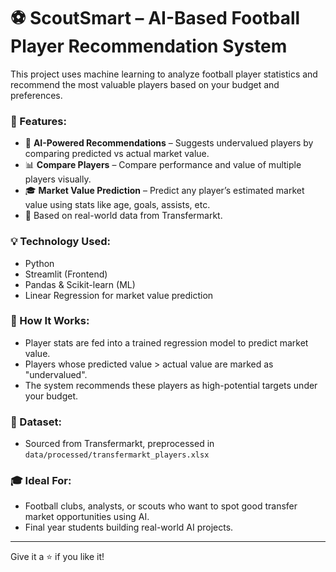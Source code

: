 # ⚽ ScoutSmart – AI-Based Football Player Recommendation System

This project uses machine learning to analyze football player statistics and recommend the most valuable players based on your budget and preferences.

### 🚀 Features:
- 🎯 **AI-Powered Recommendations** – Suggests undervalued players by comparing predicted vs actual market value.
- 📊 **Compare Players** – Compare performance and value of multiple players visually.
- 🎓 **Market Value Prediction** – Predict any player’s estimated market value using stats like age, goals, assists, etc.
- 📂 Based on real-world data from Transfermarkt.

### 💡 Technology Used:
- Python
- Streamlit (Frontend)
- Pandas & Scikit-learn (ML)
- Linear Regression for market value prediction

### 📌 How It Works:
- Player stats are fed into a trained regression model to predict market value.
- Players whose predicted value > actual value are marked as "undervalued".
- The system recommends these players as high-potential targets under your budget.

### 📁 Dataset:
- Sourced from Transfermarkt, preprocessed in `data/processed/transfermarkt_players.xlsx`

### 🎓 Ideal For:
- Football clubs, analysts, or scouts who want to spot good transfer market opportunities using AI.
- Final year students building real-world AI projects.

---

Give it a ⭐ if you like it!
